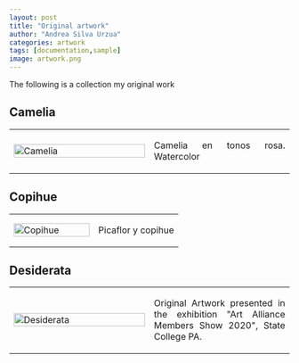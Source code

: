 ```yaml
---
layout: post
title: "Original artwork"
author: "Andrea Silva Urzua"
categories: artwork
tags: [documentation,sample]
image: artwork.png
---
```


The following is a collection my original work

## Camelia
<table border="0" style="width:100%">
<tr>
    <td style="width:50%">
        <img border="0" alt="Camelia" src="https://andreasilvau.github.io/assets/img/camelia.jpg" style="width:100%">
    </td>
    <td style="width:50%">
        <p align="justify">
Camelia en tonos rosa. Watercolor
        </p>
    </td>
</tr>
</table>

## Copihue
<table border="0" style="width:100%">
<tr>
    <td style="width:50%">
        <img border="0" alt="Copihue" src="https://andreasilvau.github.io/assets/img/copihue.jpg" style="width:100%">
    </td>
    <td style="width:50%">
        <p align="justify">
Picaflor y copihue
        </p>
    </td>
</tr>
</table>

## Desiderata
<table border="0" style="width:100%">
<tr>
    <td style="width:50%">
        <img border="0" alt="Desiderata" src="https://andreasilvau.github.io/assets/img/desiderata.png" style="width:100%">
    </td>
    <td style="width:50%">
        <p align="justify">
Original Artwork presented in the exhibition "Art Alliance Members Show 2020", State College PA.

</tr>
</table>
